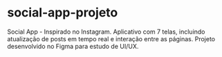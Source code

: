 # social-app-projeto
Social App - Inspirado no Instagram. Aplicativo com 7 telas, incluindo atualização de posts em tempo real e interação entre as páginas. Projeto desenvolvido no Figma para estudo de UI/UX.
